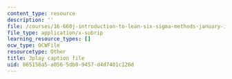 ```yaml
---
content_type: resource
description: ''
file: /courses/16-660j-introduction-to-lean-six-sigma-methods-january-iap-2012/865156a5a0565db09457d4d7401c126d_u3Umk_2PVuw.vtt
file_type: application/x-subrip
learning_resource_types: []
ocw_type: OCWFile
resourcetype: Other
title: 3play caption file
uid: 865156a5-a056-5db0-9457-d4d7401c126d
---
```

